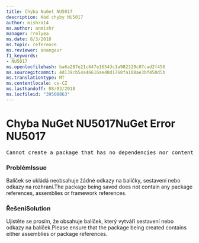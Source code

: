 ```yaml
---
title: Chyba NuGet NU5017
description: Kód chyby NU5017
author: mishra14
ms.author: anmishr
manager: rrelyea
ms.date: 8/3/2018
ms.topic: reference
ms.reviewer: anangaur
f1_keywords:
- NU5017
ms.openlocfilehash: ba6a287e21c647e16543c1a982329c07cad2f456
ms.sourcegitcommit: 4d139cb54a46616ae48d1768fa108ae3bf450d5b
ms.translationtype: MT
ms.contentlocale: cs-CZ
ms.lasthandoff: 08/03/2018
ms.locfileid: "39508863"
---
```

# <a name="nuget-error-nu5017"></a><span data-ttu-id="330a0-103">Chyba NuGet NU5017</span><span class="sxs-lookup"><span data-stu-id="330a0-103">NuGet Error NU5017</span></span>
<pre>Cannot create a package that has no dependencies nor content.</pre>

### <a name="issue"></a><span data-ttu-id="330a0-104">Problém</span><span class="sxs-lookup"><span data-stu-id="330a0-104">Issue</span></span>

<span data-ttu-id="330a0-105">Balíček se ukládá neobsahuje žádné odkazy na balíčky, sestavení nebo odkazy na rozhraní.</span><span class="sxs-lookup"><span data-stu-id="330a0-105">The package being saved does not contain any package references, assemblies or framework references.</span></span>


### <a name="solution"></a><span data-ttu-id="330a0-106">Řešení</span><span class="sxs-lookup"><span data-stu-id="330a0-106">Solution</span></span>

<span data-ttu-id="330a0-107">Ujistěte se prosím, že obsahuje balíček, který vytváří sestavení nebo odkazy na balíček.</span><span class="sxs-lookup"><span data-stu-id="330a0-107">Please ensure that the package being created contains either assemblies or package references.</span></span>

